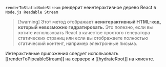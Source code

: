 `renderToStaticNodeStream` рендерит неинтерактивное дерево React в `Node.js Readable Stream`

>[!warning] Этот метод отображает **неинтерактивный HTML-код, который невозможно гидратировать.** 
>Это полезно, если вы хотите использовать React в качестве простого генератора статических страниц или если вы отображаете полностью статический контент, например электронные письма.
>
Интерактивные приложения следует использовать [[renderToPipeableStream]] на сервере и [[hydrateRoot]] на клиенте.


